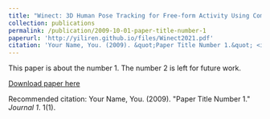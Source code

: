```yaml
---
title: "Winect: 3D Human Pose Tracking for Free-form Activity Using Commodity WiFi"
collection: publications
permalink: /publication/2009-10-01-paper-title-number-1
paperurl: 'http://yiliren.github.io/files/Winect2021.pdf'
citation: 'Your Name, You. (2009). &quot;Paper Title Number 1.&quot; <i>Journal 1</i>. 1(1).'
---
```

This paper is about the number 1. The number 2 is left for future work.

[Download paper here](http://yiliren.github.io/files/Winect2021.pdf)

Recommended citation: Your Name, You. (2009). "Paper Title Number 1." <i>Journal 1</i>. 1(1).
